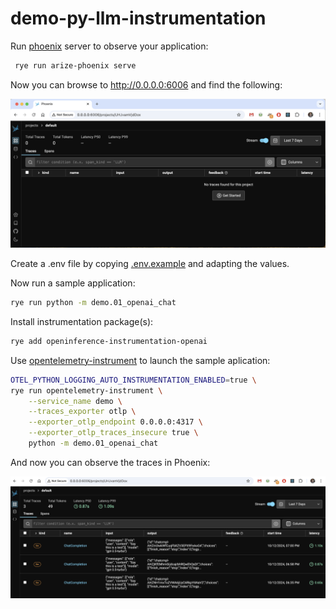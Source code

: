 # demo-py-llm-instrumentation

Run [phoenix](https://github.com/Arize-ai/phoenix) server to observe your application:

```bash
 rye run arize-phoenix serve
```

Now you can browse to http://0.0.0.0:6006 and find the following:

![screenshot of empty phoenix project](./images/empty.png)

Create a .env file by copying [.env.example](.env.example) and adapting the values.

Now run a sample application:

```bash
rye run python -m demo.01_openai_chat
```

Install instrumentation package(s):

```bash
rye add openinference-instrumentation-openai
```

Use [opentelemetry-instrument](https://opentelemetry.io/docs/languages/python/getting-started/#run-the-instrumented-app) to launch the sample aplication:

```bash
OTEL_PYTHON_LOGGING_AUTO_INSTRUMENTATION_ENABLED=true \
rye run opentelemetry-instrument \
    --service_name demo \
    --traces_exporter otlp \
    --exporter_otlp_endpoint 0.0.0.0:4317 \
    --exporter_otlp_traces_insecure true \
    python -m demo.01_openai_chat
```

And now you can observe the traces in Phoenix:

![screenshot of traces in phoenix](./images/openai-traces.png)

